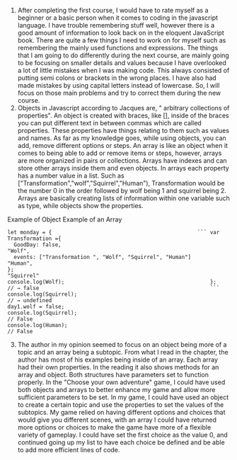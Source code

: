 1.  After completing the first course, I would have to rate myself as a beginner or a basic person when it comes to coding in the javascript language. I have trouble remembering stuff well, however there is a good amount of information to look back on in the eloquent JavaScript book. There are quite a few things I need to work on for myself such as remembering the mainly used functions and expressions. The things that I am going to do differently during the next course, are mainly going to be focusing on smaller details and values because I have overlooked a lot of little mistakes when I was making code. This always consisted of putting semi colons or brackets in the wrong places. I have also had made mistakes by using capital letters instead of lowercase. So, I will focus on those main problems and try to correct them during the new course.
2.  Objects in Javascript according to Jacques are, " arbitrary collections of properties". An object is created with braces, like [], inside of the braces you can put different text in between commas which are called properties. These properties have things relating to them such as values and names. As far as my knowledge goes, while using objects, you can add, remove different options or steps. An array is like an object when it comes to being able to add or remove items or steps, however, arrays are more organized in pairs or collections. Arrays have indexes and can store other arrays inside them and even objects. In arrays each property has a number value in a list. Such as ["Transformation","wolf","Squirrel","Human"), Transformation would be the number 0 in the order followed by wolf being 1 and squirrel being 2. Arrays are basically creating lists of information within one variable such as type, while objects show the properties.

Example of Object                                           Example of an Array
```
let monday = {                                              ``` var Transformation ={
  GoodDay: false,                                               "Wolf",
  events: ["Transformation ", "Wolf", "Squirrel", "Human"]      "Human",
};                                                              "Squirrel"
console.log(Wolf);                                              };
// → false                                                      ```
console.log(Squirrel);
// → undefined
day1.wolf = false;
console.log(Squirrel);
// False
console.log(Human);
// False
```
3.  The author in my opinion seemed to focus on an object being more of a topic and an array being a subtopic. From what I read in the chapter, the author has most of his examples being inside of an array. Each array had their own properties. In the reading it also shows methods for an array and object. Both structures have parameters set to function properly. In the "Choose your own adventure" game, I could have used both objects and arrays to better enhance my game and allow more sufficient parameters to be set. In my game, I could have used an object to create a certain topic and use the properties to set the values of the subtopics. My game relied on having different options and choices that would give you different scenes, with an array I could have returned more options or choices to make the game have more of a flexible variety of gameplay. I could have set the first choice as the value 0, and continued going up my list to have each choice be defined and be able to add more efficient lines of code. 
